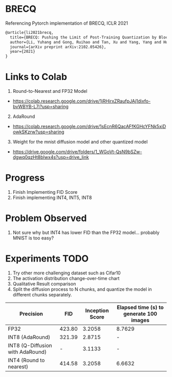 # BRECQ
Referencing Pytorch implementation of BRECQ, ICLR 2021

```latex
@article{li2021brecq,
  title={BRECQ: Pushing the Limit of Post-Training Quantization by Block Reconstruction},
  author={Li, Yuhang and Gong, Ruihao and Tan, Xu and Yang, Yang and Hu, Peng and Zhang, Qi and Yu, Fengwei and Wang, Wei and Gu, Shi},
  journal={arXiv preprint arXiv:2102.05426},
  year={2021}
}
```

# Links to Colab
1. Round-to-Nearest and FP32 Model
- https://colab.research.google.com/drive/1jRHirxZRaufpJAj1dixfo-bvWBYB-L7i?usp=sharing
2. AdaRound
- https://colab.research.google.com/drive/1sEcnR6QacAFfKGHcYFNk5xiDowkSKzrw?usp=sharing
3. Weight for the mnist diffusion model and other quantized model
- https://drive.google.com/drive/folders/1_WGoVt-QsN9bSZw-dgwq0qzHt8bIwx4s?usp=drive_link

# Progress
1. Finish Implementing FID Score
2. Finish implementing INT4, INT5, INT8

# Problem Observed
1. Not sure why but INT4 has lower FID than the FP32 model... probably MNIST is too easy?

# Experiments TODO
1. Try other more challenging dataset such as Cifar10
2. The activation distribution change-over-time chart
5. Qualitative Result comparison
6. Split the diffusion process to N chunks, and quantize the model in different chunks separately.

| Precision | FID | Inception Score | Elapsed time (s) to generate 100 images |
| ---------- | --- | --------------- | -------------------------------|
| FP32 | 423.80 | 3.2058 | 8.7629 |
| INT8 (AdaRound) | 321.39 | 2.8715 | - |
| INT8 (Q-Diffusion with AdaRound) | - | 3.1133 | - |
| INT4 (Round to nearest) | 414.58 | 3.2058 | 6.6632 |


